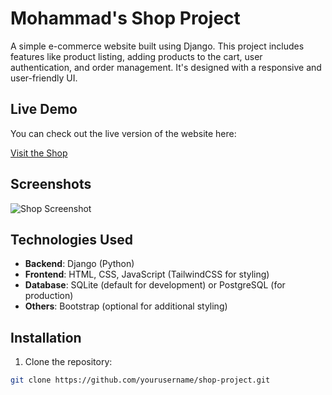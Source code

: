 # Mohammad's Shop Project

A simple e-commerce website built using Django. This project includes features like product listing, adding products to the cart, user authentication, and order management. It's designed with a responsive and user-friendly UI.

## Live Demo

You can check out the live version of the website here:

[Visit the Shop](http://your-live-shop-link.com)

## Screenshots

![Shop Screenshot](https://your-image-link.com/screenshot.png)

## Technologies Used

- **Backend**: Django (Python)
- **Frontend**: HTML, CSS, JavaScript (TailwindCSS for styling)
- **Database**: SQLite (default for development) or PostgreSQL (for production)
- **Others**: Bootstrap (optional for additional styling)

## Installation

1. Clone the repository:

```bash
git clone https://github.com/yourusername/shop-project.git
